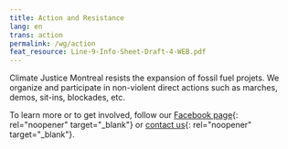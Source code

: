 ```yaml
---
title: Action and Resistance
lang: en
trans: action
permalink: /wg/action
feat_resource: Line-9-Info-Sheet-Draft-4-WEB.pdf
---
```

Climate Justice Montreal resists the expansion of fossil fuel projets. We organize and participate in non-violent direct actions such as marches, demos, sit-ins, blockades, etc.

To learn more or to get involved, follow our [Facebook page](https://www.facebook.com/ClimateJusticeMontreal){: rel="noopener" target="_blank"} or [contact us](mailto:justiceclimatiquemtl@gmail.com){: rel="noopener" target="_blank"}.
